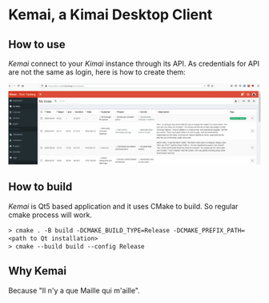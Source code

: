 Kemai, a Kimai Desktop Client
=============================

How to use
----------

_Kemai_ connect to your _Kimai_ instance through its API.
As credentials for API are not the same as login, here is how to create them:

![API password](https://github.com/AlexandrePTJ/kemai/blob/master/docs/api_password.gif)


How to build
------------

_Kemai_ is Qt5 based application and it uses CMake to build. So regular cmake process will work.

```shell script
> cmake . -B build -DCMAKE_BUILD_TYPE=Release -DCMAKE_PREFIX_PATH=<path to Qt installation>
> cmake --build build --config Release
```

Why Kemai
---------

Because "Il n'y a que Maille qui m'aille".